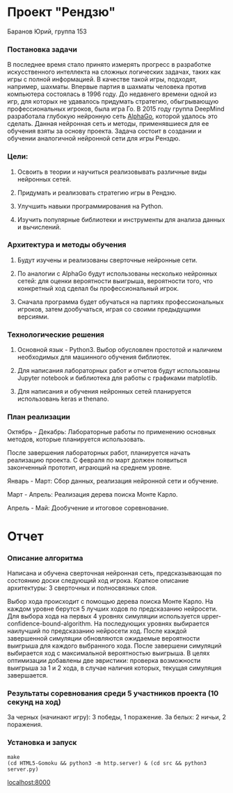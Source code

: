 # Проект "Рендзю"

Баранов Юрий, группа 153

### Постановка задачи

В последнее время стало принято измерять прогресс в разработке искусственного интеллекта на сложных логических задачах, таких как игры с полной информацией. В качестве такой игры, подходят, например, шахматы. Впервые партия в шахматы человека против компьютера состоялась в 1996 году. До недавнего времени одной из игр, для которых не удавалось придумать стратегию, обыгрывающую профессиональных игроков, была игра Го. В 2015 году группа DeepMind разработала глубокую нейронную сеть [AlphaGo](https://en.wikipedia.org/wiki/AlphaGo), которой удалось это сделать. Данная нейронная сеть и методы, применявшиеся для ее обучения взяты за основу проекта. Задача состоит в создании и обучении аналогичной нейронной сети для игры Ренздю.


### Цели:

1. Освоить в теории и научиться реализовывать различные виды нейронных сетей.

2. Придумать и реализовать стратегию игры в Рендзю.

3. Улучшить навыки программирования на Python.

4. Изучить популярные библиотеки и инструменты для анализа данных и вычислений.


### Архитектура и методы обучения

1. Будут изучены и реализованы сверточные нейронные сети.

2. По аналогии с AlphaGo будут использованы несколько нейронных сетей: для оценки вероятности выигрыша, вероятности того, что конкретный ход сделал бы профессиональный игрок.

3. Сначала программа будет обучаться на партиях профессиональных игроков, затем дообучаться, играя со своими предыдущими версиями.


### Технологические решения

1. Основной язык - Python3. Выбор обусловлен простотой и наличием необходимых для машинного обучения библиотек.

2. Для написания лабораторных работ и отчетов будут использованы Jupyter notebook и библиотека для работы с графиками matplotlib.

3. Для написания и обучения нейронных сетей планируется использовань keras и thenano.

### План реализации

Октябрь - Декабрь: Лабораторные работы по применению основных методов, которые планируется использовать.

После завершения лабораторных работ, планируется начать реализацию проекта. С февраля по март должен появиться законченный прототип, играющий на среднем уровне.

Январь - Март: Сбор данных, реализация нейронной сети и обучение.

Март - Апрель: Реализация дерева поиска Монте Карло.

Апрель - Май: Дообучение и итоговое соревнование.


# Отчет

### Описание алгоритма

Написана и обучена сверточная нейронная сеть, предсказывающая по состоянию доски следующий ход игрока. Краткое описание архитектуры: 3 сверточных и полносвязных слоя.

Выбор хода происходит с помощью дерева поиска Монте Карло. На каждом уровне берутся 5 лучших ходов по предсказанию нейросети. Для выбора хода на первых 4 уровнях симуляции используется upper-confidence-bound-algorithm. На последующих уровнях выбирается наилучший по предсказанию нейросети ход. После каждой завершенной симуляции обновляются ожидаемые вероятности выигрыша для каждого выбранного хода. После завершени симуляций выбирается ход с максимальной вероятностью выигрыша. В целях оптимизации добавлены две эвристики: проверка возможности выигрыша за 1 и 2 хода, в случае наличия которых, текущая симуляция завершается.

### Результаты соревнования среди 5 участников проекта (10 секунд на ход)

За черных (начинают игру): 3 победы, 1 поражение.
За белых: 2 ничьи, 2 поражения.

### Установка и запуск

```
make
(cd HTML5-Gomoku && python3 -m http.server) & (cd src && python3 server.py)
```

[localhost:8000](http://localhost:8000)
